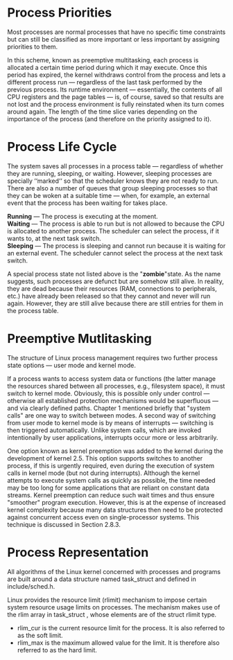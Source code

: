 # Process Priorities
Most processes are normal processes that have no specific time constraints but can still be classified as more important or less important by assigning priorities to them.  

In this scheme, known as preemptive multitasking, each process is allocated a certain time period during which it may execute. Once this period has expired, the kernel withdraws control from the process and lets a different process run — regardless of the last task performed by the previous process. Its runtime environment — essentially, the contents of all CPU registers and the page tables — is, of course, saved so that results are not lost and the process environment is fully reinstated when its turn comes around again. The length of the time slice varies depending on the importance of the process (and therefore on the priority assigned to it).

# Process Life Cycle

The system saves all processes in a process table — regardless of whether they are running, sleeping, or waiting. However, sleeping processes are specially ‘‘marked‘‘ so that the scheduler knows they are not ready to run. There are also a number of queues that group sleeping processes so that they can be woken at a suitable time — when, for example, an external event that the process has been waiting for takes place.  

__Running__ — The process is executing at the moment.  
__Waiting__ — The process is able to run but is not allowed to because the CPU is allocated to another process. The scheduler can select the process, if it wants to, at the next task switch.  
__Sleeping__ — The process is sleeping and cannot run because it is waiting for an external event. The scheduler cannot select the process at the next task switch.  

A special process state not listed above is the "__zombie__"state. As the name suggests, such processes are defunct but are somehow still alive. In reality, they are dead because their resources (RAM, connections to peripherals, etc.) have already been released so that they cannot and never will run again. However, they are still alive because there are still entries for them in the process table.

# Preemptive Mutlitasking
The structure of Linux process management requires two further process state options — user mode and kernel mode.  

If a process wants to access system data or functions (the latter manage the resources shared between all processes, e.g., filesystem space), it must switch to kernel mode. Obviously, this is possible only under control — otherwise all established protection mechanisms would be superfluous — and via clearly defined paths. Chapter 1 mentioned briefly that "system calls" are one way to switch between modes. A second way of switching from user mode to kernel mode is by means of interrupts — switching is then triggered automatically. Unlike system calls, which are invoked intentionally by user applications, interrupts occur more or less arbitrarily.  

One option known as kernel preemption was added to the kernel during the development of kernel 2.5. This option supports switches to another process, if this is urgently required, even during the execution of system calls in kernel mode (but not during interrupts). Although the kernel attempts to execute system calls as quickly as possible, the time needed may be too long for some applications that are reliant on constant data streams. Kernel preemption can reduce such wait times and thus ensure "smoother" program execution. However, this is at the expense of increased kernel complexity because many data structures then need to be protected against concurrent access even on single-processor systems. This technique is discussed in Section 2.8.3.

# Process Representation
All algorithms of the Linux kernel concerned with processes and programs are built around a data structure named task_struct and defined in include/sched.h.  

Linux provides the resource limit (rlimit) mechanism to impose certain system resource usage limits on processes. The mechanism makes use of the rlim array in task_struct , whose elements are of the struct rlimit type.  

* rlim_cur is the current resource limit for the process. It is also referred to as the soft limit.
* rlim_max is the maximum allowed value for the limit. It is therefore also referred to as the hard limit.

